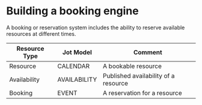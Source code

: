 # Building a booking engine

A booking or reservation system includes the ability to reserve available resources
at different times.

| Resource Type | Jot Model    | Comment                              |
|---------------|--------------|--------------------------------------|
| Resource      | CALENDAR     | A bookable resource                  |
| Availability  | AVAILABILITY | Published availability of a resource |
| Booking       | EVENT        | A reservation for a resource         |
